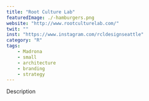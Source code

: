 ```yaml
---
title: "Root Culture Lab"
featuredImage: ./-hamburgers.png
website: "http://www.rootculturelab.com/"
twit: ""
inst: "https://www.instagram.com/rcldesignseattle"
category: "R"
tags:
    - Madrona
    - small
    - architecture
    - branding
    - strategy
---
```


Description
